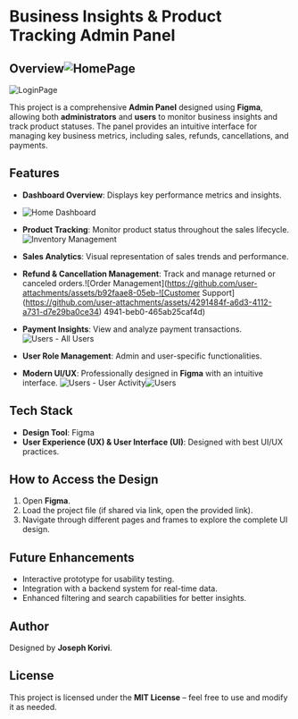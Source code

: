 # Business Insights & Product Tracking Admin Panel

## Overview![HomePage](https://github.com/user-attachments/assets/1a1cbd3e-0114-4635-82ec-c7c516065a1b)
![LoginPage](https://github.com/user-attachments/assets/be8b7da5-6036-4a38-a842-3fc8fe5703b6)


This project is a comprehensive **Admin Panel** designed using **Figma**, allowing both **administrators** and **users** to monitor business insights and track product statuses. The panel provides an intuitive interface for managing key business metrics, including sales, refunds, cancellations, and payments.

## Features
- **Dashboard Overview**: Displays key performance metrics and insights.
- ![Home Dashboard](https://github.com/user-attachments/assets/2d9d5e72-8133-49e7-9f13-2b4e6b9e3e5d)
- **Product Tracking**: Monitor product status throughout the sales lifecycle.![Inventory Management](https://github.com/user-attachments/assets/a721ea8e-54c6-40c6-a63f-ef9489f46046)

- **Sales Analytics**: Visual representation of sales trends and performance.
- **Refund & Cancellation Management**: Track and manage returned or canceled orders.![Order Management](https://github.com/user-attachments/assets/b92faae8-05eb-![Customer Support](https://github.com/user-attachments/assets/4291484f-a6d3-4112-a731-d7e29ba0ce34)
4941-beb0-465ab25caf4d)

- **Payment Insights**: View and analyze payment transactions.![Users - All Users](https://github.com/user-attachments/assets/a77f98ba-2065-4009-b068-a14a1d745842)

- **User Role Management**: Admin and user-specific functionalities.
- **Modern UI/UX**: Professionally designed in **Figma** with an intuitive interface.
![Users - User Activity](https://github.com/user-attachments/assets/be629c11-8db7-4abb-965f-a0dc0ef76ba2)![Users](https://github.com/user-attachments/assets/ea0a356f-b938-4324-a37c-d98e5a6ce138)


## Tech Stack
- **Design Tool**: Figma
- **User Experience (UX) & User Interface (UI)**: Designed with best UI/UX practices.

## How to Access the Design
1. Open **Figma**.
2. Load the project file (if shared via link, open the provided link).
3. Navigate through different pages and frames to explore the complete UI design.

## Future Enhancements
- Interactive prototype for usability testing.
- Integration with a backend system for real-time data.
- Enhanced filtering and search capabilities for better insights.

## Author
Designed by **Joseph Korivi**.

## License
This project is licensed under the **MIT License** – feel free to use and modify it as needed.


